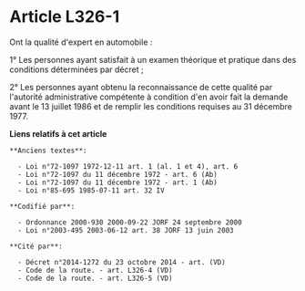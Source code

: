 # Article L326-1

Ont la qualité d'expert en automobile :

1° Les personnes ayant satisfait à un examen théorique et pratique dans des conditions déterminées par décret ;

2° Les personnes ayant obtenu la reconnaissance de cette qualité par l'autorité administrative compétente à condition d'en
avoir fait la demande avant le 13 juillet 1986 et de remplir les conditions requises au 31 décembre 1977.

**Liens relatifs à cet article**

	**Anciens textes**:

	  - Loi n°72-1097 1972-12-11 art. 1 (al. 1 et 4), art. 6
	  - Loi n°72-1097 du 11 décembre 1972 - art. 6 (Ab)
	  - Loi n°72-1097 du 11 décembre 1972 - art. 1 (Ab)
	  - Loi n°85-695 1985-07-11 art. 32 IV

	**Codifié par**:

	  - Ordonnance 2000-930 2000-09-22 JORF 24 septembre 2000
	  - Loi n°2003-495 2003-06-12 art. 38 JORF 13 juin 2003

	**Cité par**:

	  - Décret n°2014-1272 du 23 octobre 2014 - art. (VD)
	  - Code de la route. - art. L326-4 (VD)
	  - Code de la route. - art. L326-5 (VD)
